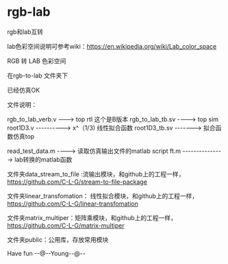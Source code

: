 # rgb-lab
rgb和lab互转

lab色彩空间说明可参考wiki：https://en.wikipedia.org/wiki/Lab_color_space

RGB 转 LAB 色彩空间

在rgb-to-lab 文件夹下

已经仿真OK

文件说明：

rgb_to_lab_verb.v ---> top rtl 这个是B版本
rgb_to_lab_tb.sv ----> top sim 
root1D3.v  ----------> x^（1/3) 线性拟合函数
root1D3_tb.sv -------> 拟合函数仿真top

read_test_data.m ----> 读取仿真输出文件的matlab script
ft.m  ---------------> lab转换的matlab函数

文件夹data_stream_to_file :流输出模块，和github上的工程一样，https://github.com/C-L-G/stream-to-file-package

文件夹linear_transfomation： 线性拟合模块，和github上的工程一样，https://github.com/C-L-G/linear-transfomation

文件夹matrix_multiper：矩阵乘模块，和github上的工程一样，https://github.com/C-L-G/matrix-multiper

文件夹public：公用库，存放常用模块

Have fun
--@--Young--@--






